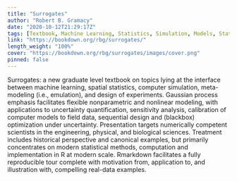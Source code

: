 ```yaml
---
title: "Surrogates"
author: "Robert B. Gramacy"
date: "2020-10-12T21:29:17Z"
tags: [Textbook, Machine Learning, Statistics, Simulation, Models, Statistical Methods]
link: "https://bookdown.org/rbg/surrogates/"
length_weight: "100%"
cover: "https://bookdown.org/rbg/surrogates/images/cover.png"
pinned: false
---
```


Surrogates: a new graduate level textbook on topics lying at the interface between machine learning, spatial statistics, computer simulation, meta-modeling (i.e., emulation), and design of experiments. Gaussian process emphasis facilitates flexible nonparametric and nonlinear modeling, with applications to uncertainty quantification, sensitivity analysis, calibration of computer models to field data, sequential design and (blackbox) optimization under uncertainty. Presentation targets numerically competent scientists in the engineering, physical, and biological sciences. Treatment includes historical perspective and canonical examples, but primarily concentrates on modern statistical methods, computation and implementation in R at modern scale. Rmarkdown facilitates a fully reproducible tour complete with motivation from, application to, and illustration with, compelling real-data examples.
